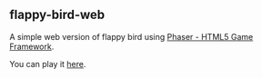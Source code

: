 ## flappy-bird-web
A simple web version of flappy bird using [Phaser - HTML5 Game Framework](https://phaser.io/).

You can play it [here](http://zhanghedr.github.io/flappy-bird-web/).
